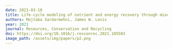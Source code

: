```yaml
---
date: 2021-03-10
title: Life-cycle modeling of nutrient and energy recovery through mixed waste processing systems
authors: Mojtaba Sardarmehni, James W. Levis
year: 2021
journal: Resources, Conservation and Recycling
doi: https://doi.org/10.1016/j.resconrec.2021.105503
image_path: /assets/img/papers/p2.png
---
```

